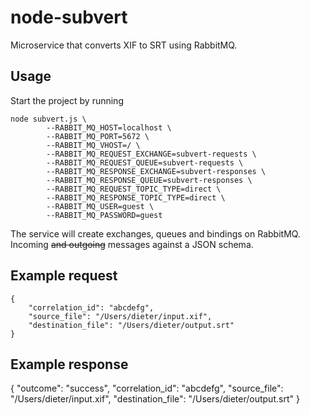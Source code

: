 # node-subvert
Microservice that converts XIF to SRT using RabbitMQ.

## Usage
Start the project by running
```
node subvert.js \
        --RABBIT_MQ_HOST=localhost \
        --RABBIT_MQ_PORT=5672 \
        --RABBIT_MQ_VHOST=/ \
        --RABBIT_MQ_REQUEST_EXCHANGE=subvert-requests \
        --RABBIT_MQ_REQUEST_QUEUE=subvert-requests \
        --RABBIT_MQ_RESPONSE_EXCHANGE=subvert-responses \
        --RABBIT_MQ_RESPONSE_QUEUE=subvert-responses \
        --RABBIT_MQ_REQUEST_TOPIC_TYPE=direct \
        --RABBIT_MQ_RESPONSE_TOPIC_TYPE=direct \
        --RABBIT_MQ_USER=guest \
        --RABBIT_MQ_PASSWORD=guest
```

The service will create exchanges, queues and bindings on RabbitMQ. Incoming ~~and outgoing~~ messages against a JSON schema.

## Example request
```
{
    "correlation_id": "abcdefg",
    "source_file": "/Users/dieter/input.xif",
    "destination_file": "/Users/dieter/output.srt"
}
```

## Example response
{
    "outcome": "success",
    "correlation_id": "abcdefg",
    "source_file": "/Users/dieter/input.xif",
    "destination_file": "/Users/dieter/output.srt"
}